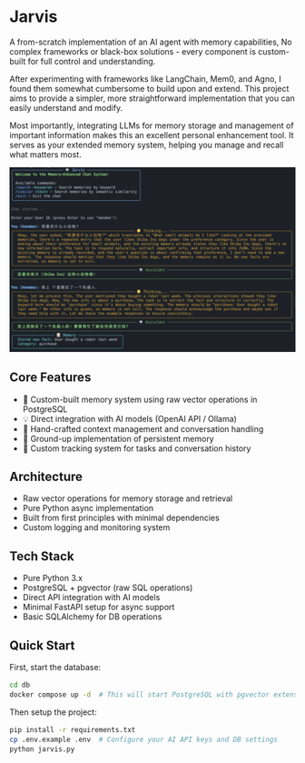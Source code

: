 # Jarvis

A from-scratch implementation of an AI agent with memory capabilities, No complex frameworks or black-box solutions - every component is custom-built for full control and understanding.

After experimenting with frameworks like LangChain, Mem0, and Agno, I found them somewhat cumbersome to build upon and extend. This project aims to provide a simpler, more straightforward implementation that you can easily understand and modify.

Most importantly, integrating LLMs for memory storage and management of important information makes this an excellent personal enhancement tool. It serves as your extended memory system, helping you manage and recall what matters most.

![pic1](/assets/pic1.png)

## Core Features

- 🧠 Custom-built memory system using raw vector operations in PostgreSQL
- 💡 Direct integration with AI models (OpenAI API / Ollama)
- 🔄 Hand-crafted context management and conversation handling
- 📌 Ground-up implementation of persistent memory
- 🎯 Custom tracking system for tasks and conversation history

## Architecture

- Raw vector operations for memory storage and retrieval
- Pure Python async implementation
- Built from first principles with minimal dependencies
- Custom logging and monitoring system

## Tech Stack

- Pure Python 3.x
- PostgreSQL + pgvector (raw SQL operations)
- Direct API integration with AI models
- Minimal FastAPI setup for async support
- Basic SQLAlchemy for DB operations

## Quick Start

First, start the database:
```bash
cd db
docker compose up -d  # This will start PostgreSQL with pgvector extension
```

Then setup the project:
```bash
pip install -r requirements.txt
cp .env.example .env  # Configure your AI API keys and DB settings
python jarvis.py
``` 